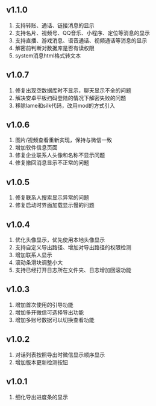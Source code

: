## v1.1.0
1. 支持转账、通话、链接消息的显示
2. 支持名片、视频号、QQ音乐、小程序、定位等消息的显示
3. 支持直播、游戏消息、语音通话、视频通话等消息的显示
4. 解密前判断对数据库是否有读权限
5. system消息html格式转文本

## v1.0.7
1. 修复出现空数据库时不显示，聊天显示不全的问题
2. 解决安卓平板扫码登陆的情况下解密失败的问题
3. 移除lame和silk代码，改用mod的方式引入

## v1.0.6
1. 图片/视频查看重新实现，保持与微信一致
2. 增加软件信息页面
3. 修复企业联系人头像和名称不显示问题
4. 修复撤回消息显示不正常的问题

## v1.0.5
1. 修复联系人搜索显示异常的问题
2. 修复启动时界面加载显示慢的问题

## v1.0.4
1. 优化头像显示，优先使用本地头像显示
2. 支持自定义导出路径、增加对导出路径的权限检测
3. 增加联系人显示
4. 滚动条滑块调整小大
5. 支持已经打开日志所在文件夹、日志增加回滚功能

## v1.0.3
1. 增加首次使用的引导功能
2. 增加多开微信可选择导出功能
3. 增加多账号数据可以切换查看功能

## v1.0.2
1. 对话列表按照导出时微信显示顺序显示
2. 增加版本更新检测按钮

## v1.0.1
1. 细化导出进度条的显示
